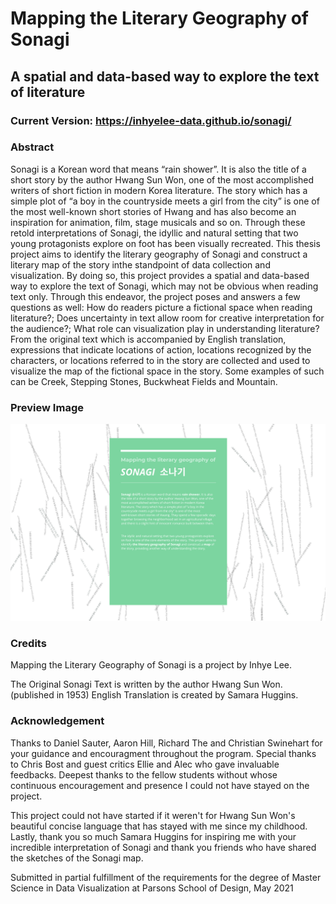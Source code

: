 # Mapping the Literary Geography of Sonagi
## A spatial and data-based way to explore the text of literature

### Current Version: https://inhyelee-data.github.io/sonagi/

### Abstract
Sonagi is a Korean word that means “rain shower”. It is also the title of a short story by the author Hwang Sun Won, one of the most accomplished writers of short fiction in modern Korea literature. The story which has a simple plot of “a boy in the countryside meets a girl from the city” is one of the most well-known short stories of Hwang and has also become an inspiration for animation, film, stage musicals and so on. Through these retold interpretations of Sonagi, the idyllic and natural setting that two young protagonists explore on foot has been visually recreated. This thesis project aims to identify the literary geography of Sonagi and construct a literary map of the story inthe standpoint of data collection and visualization. By doing so, this project provides a spatial and data-based way to explore the text of Sonagi, which may not be obvious when reading text only. Through this endeavor, the project poses and answers a few questions as well: How do readers picture a fictional space when reading literature?; Does uncertainty in text allow room for creative interpretation for the audience?; What role can visualization play in understanding literature? From the original text which is accompanied by English translation, expressions that indicate locations of action, locations recognized by the characters, or locations referred to in the story are collected and used to visualize the map of the fictional space in the story. Some examples of such can be Creek, Stepping Stones, Buckwheat Fields and Mountain. 

### Preview Image
<img src="https://github.com/InhyeLee-Data/thesis-2021/blob/main/preview.png" width=650px>

### Credits
Mapping the Literary Geography of Sonagi is a project by Inhye Lee.

The Original Sonagi Text is written by the author Hwang Sun Won. (published in 1953)
English Translation is created by Samara Huggins.

### Acknowledgement
Thanks to Daniel Sauter, Aaron Hill, Richard The and Christian Swinehart for your guidance and encouragment throughout the program.
Special thanks to Chris Bost and guest critics Ellie and Alec who gave invaluable feedbacks.
Deepest thanks to the fellow students without whose continuous encouragement and presence I could not have stayed on the project.

This project could not have started if it weren't for Hwang Sun Won's beautiful concise language that has stayed with me since my childhood. 
Lastly, thank you so much Samara Huggins for inspiring me with your incredible interpretation of Sonagi and thank you friends who have shared the sketches of the Sonagi map. 

Submitted in partial fulfillment of the requirements for the degree of Master Science in Data Visualization at Parsons School of Design,  May 2021
